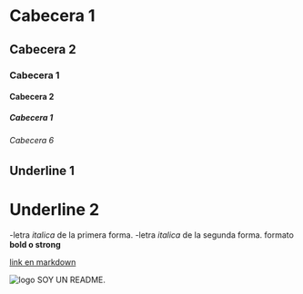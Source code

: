 # Cabecera 1

## Cabecera 2

### Cabecera 1

#### Cabecera 2

##### Cabecera 1

###### Cabecera 6


Underline 1
-------------

Underline 2
=======

-letra *italica* de la primera forma.
-letra _italica_ de la segunda forma.
formato  **bold o strong**

[link en markdown ](http://www.gmail.com)


![logo](https://upload.wikimedia.org/wikipedia/commons/thumb/e/e0/Git-logo.svg/1280px-Git-logo.svg.png)
SOY UN README.
